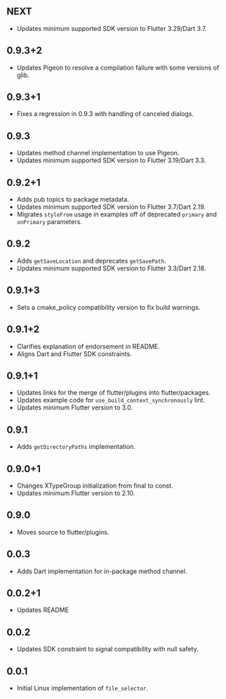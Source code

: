 ## NEXT

* Updates minimum supported SDK version to Flutter 3.29/Dart 3.7.

## 0.9.3+2

* Updates Pigeon to resolve a compilation failure with some versions of glib.

## 0.9.3+1

* Fixes a regression in 0.9.3 with handling of canceled dialogs.

## 0.9.3

* Updates method channel implementation to use Pigeon.
* Updates minimum supported SDK version to Flutter 3.19/Dart 3.3.

## 0.9.2+1

* Adds pub topics to package metadata.
* Updates minimum supported SDK version to Flutter 3.7/Dart 2.19.
* Migrates `styleFrom` usage in examples off of deprecated `primary` and `onPrimary` parameters.

## 0.9.2

* Adds `getSaveLocation` and deprecates `getSavePath`.
* Updates minimum supported SDK version to Flutter 3.3/Dart 2.18.

## 0.9.1+3

* Sets a cmake_policy compatibility version to fix build warnings.

## 0.9.1+2

* Clarifies explanation of endorsement in README.
* Aligns Dart and Flutter SDK constraints.

## 0.9.1+1

* Updates links for the merge of flutter/plugins into flutter/packages.
* Updates example code for `use_build_context_synchronously` lint.
* Updates minimum Flutter version to 3.0.

## 0.9.1

* Adds `getDirectoryPaths` implementation.

## 0.9.0+1

* Changes XTypeGroup initialization from final to const.
* Updates minimum Flutter version to 2.10.

## 0.9.0

* Moves source to flutter/plugins.

## 0.0.3

* Adds Dart implementation for in-package method channel.

## 0.0.2+1

* Updates README

## 0.0.2

* Updates SDK constraint to signal compatibility with null safety.

## 0.0.1

* Initial Linux implementation of `file_selector`.
